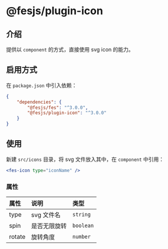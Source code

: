 # @fesjs/plugin-icon

## 介绍

提供以 `component` 的方式，直接使用 svg icon 的能力。

## 启用方式

在 `package.json` 中引入依赖：

```json
{
    "dependencies": {
        "@fesjs/fes": "^3.0.0",
        "@fesjs/plugin-icon": "^3.0.0"
    }
}
```

## 使用

新建 `src/icons` 目录，将 svg 文件放入其中，在 `component` 中引用：

```jsx
<fes-icon type="iconName" />
```

### 属性

| 属性   | 说明         | 类型      |
| :----- | :----------- | :-------- |
| type   | svg 文件名   | `string`  |
| spin   | 是否无限旋转 | `boolean` |
| rotate | 旋转角度     | `number`  |
